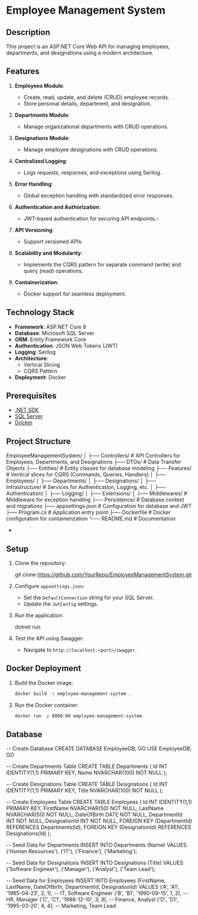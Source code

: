 ﻿
# Employee Management System

## Description
This project is an ASP.NET Core Web API for managing employees, departments, and designations using a modern architecture.

## Features

1. **Employees Module**:
   - Create, read, update, and delete (CRUD) employee records.
   - Store personal details, department, and designation.

2. **Departments Module**:
   - Manage organizational departments with CRUD operations.

3. **Designations Module**:
   - Manage employee designations with CRUD operations.

4. **Centralized Logging**:
   - Logs requests, responses, and exceptions using Serilog.

5. **Error Handling**:
   - Global exception handling with standardized error responses.

6. **Authentication and Authorization**:
   - JWT-based authentication for securing API endpoints.- 

7. **API Versioning**:
   - Support versioned APIs.

8. **Scalability and Modularity**:
   - Implements the CQRS pattern for separate command (write) and query (read) operations.

9. **Containerization**:
   - Docker support for seamless deployment.


## **Technology Stack**
- **Framework**: ASP.NET Core 8
- **Database**: Microsoft SQL Server
- **ORM**: Entity Framework Core
- **Authentication**: JSON Web Tokens (JWT)
- **Logging**: Serilog
- **Architecture**:
  - Vertical Slicing
  - CQRS Pattern
- **Deployment**: Docker


## Prerequisites
- [.NET SDK](https://dotnet.microsoft.com/download)
- [SQL Server](https://www.microsoft.com/en-us/sql-server/sql-server-downloads)
- [Docker](https://www.docker.com/)



## **Project Structure**

EmployeeManagementSystem/
│
├── Controllers/                 # API Controllers for Employees, Departments, and Designations
├── DTOs/                        # Data Transfer Objects
├── Entities/                    # Entity classes for database modeling
├── Features/                    # Vertical slices for CQRS (Commands, Queries, Handlers)
│   ├── Employees/
│   ├── Departments/
│   ├── Designations/
│
├── Infrastructure/              # Services for Authentication, Logging, etc.
│   ├── Authentication/
│   ├── Logging/
│   ├── Extensions/
│
├── Middlewares/                 # Middleware for exception handling
├── Persistence/                 # Database context and migrations
├── appsettings.json             # Configuration for database and JWT
├── Program.cs                   # Application entry point
├── Dockerfile                   # Docker configuration for containerization
└── README.md                    # Documentation

- 



## Setup
1. Clone the repository:
   
   git clone https://github.com/YourRepo/EmployeeManagementSystem.git
   
2. Configure `appsettings.json`:
   - Set the `DefaultConnection` string for your SQL Server.
   - Update the `JwtConfig` settings.

3. Run the application:
   
   dotnet run
   

4. Test the API using Swagger:
   - Navigate to `http://localhost:<port>/swagger`.




## Docker Deployment
1. Build the Docker image:
   ```bash
   docker build -t employee-management-system .
   ```
2. Run the Docker container:
   ```bash
   docker run -p 8080:80 employee-management-system
   ```





## Database 

-- Create Database
CREATE DATABASE EmployeeDB;
GO
USE EmployeeDB;
GO

-- Create Departments Table
CREATE TABLE Departments (
    Id INT IDENTITY(1,1) PRIMARY KEY,
    Name NVARCHAR(100) NOT NULL
);

-- Create Designations Table
CREATE TABLE Designations (
    Id INT IDENTITY(1,1) PRIMARY KEY,
    Title NVARCHAR(100) NOT NULL
);

-- Create Employees Table
CREATE TABLE Employees (
    Id INT IDENTITY(1,1) PRIMARY KEY,
    FirstName NVARCHAR(50) NOT NULL,
    LastName NVARCHAR(50) NOT NULL,
    DateOfBirth DATE NOT NULL,
    DepartmentId INT NOT NULL,
    DesignationId INT NOT NULL,
    FOREIGN KEY (DepartmentId) REFERENCES Departments(Id),
    FOREIGN KEY (DesignationId) REFERENCES Designations(Id)
);

-- Seed Data for Departments
INSERT INTO Departments (Name)
VALUES
('Human Resources'),
('IT'),
('Finance'),
('Marketing');

-- Seed Data for Designations
INSERT INTO Designations (Title)
VALUES
('Software Engineer'),
('Manager'),
('Analyst'),
('Team Lead');

-- Seed Data for Employees
INSERT INTO Employees (FirstName, LastName, DateOfBirth, DepartmentId, DesignationId)
VALUES
('A', 'A1', '1985-04-23', 2, 1), -- IT, Software Engineer
('B', 'B1', '1990-09-15', 1, 2), -- HR, Manager
('C', 'C1', '1988-12-10', 3, 3), -- Finance, Analyst
('D', 'D1', '1995-03-20', 4, 4); -- Marketing, Team Lead

